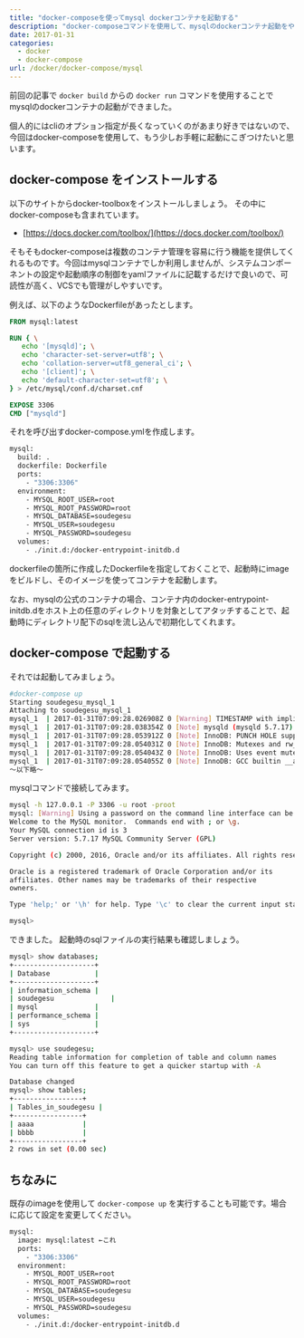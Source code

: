 ```yaml
---
title: "docker-composeを使ってmysql dockerコンテナを起動する"
description: "docker-composeコマンドを使用して、mysqlのdockerコンテナ起動をやってみます。"
date: 2017-01-31
categories:
  - docker
  - docker-compose
url: /docker/docker-compose/mysql
---
```


前回の記事で `docker build` からの `docker run` コマンドを使用することでmysqlのdockerコンテナの起動ができました。

個人的にはcliのオプション指定が長くなっていくのがあまり好きではないので、今回はdocker-composeを使用して、もう少しお手軽に起動にこぎつけたいと思います。

## docker-compose をインストールする
以下のサイトからdocker-toolboxをインストールしましょう。
その中にdocker-composeも含まれています。

* [https://docs.docker.com/toolbox/](https://docs.docker.com/toolbox/)

そもそもdocker-composeは複数のコンテナ管理を容易に行う機能を提供してくれるものです。今回はmysqlコンテナでしか利用しませんが、システムコンポーネントの設定や起動順序の制御をyamlファイルに記載するだけで良いので、可読性が高く、VCSでも管理がしやすいです。

例えば、以下のようなDockerfileがあったとします。

```Dockerfile
FROM mysql:latest

RUN { \
   echo '[mysqld]'; \
   echo 'character-set-server=utf8'; \
   echo 'collation-server=utf8_general_ci'; \
   echo '[client]'; \
   echo 'default-character-set=utf8'; \
} > /etc/mysql/conf.d/charset.cnf

EXPOSE 3306
CMD ["mysqld"]
```

それを呼び出すdocker-compose.ymlを作成します。

```Dockerfile
mysql:
  build: .
  dockerfile: Dockerfile
  ports:
    - "3306:3306"
  environment:
    - MYSQL_ROOT_USER=root
    - MYSQL_ROOT_PASSWORD=root
    - MYSQL_DATABASE=soudegesu
    - MYSQL_USER=soudegesu
    - MYSQL_PASSWORD=soudegesu
  volumes:
    - ./init.d:/docker-entrypoint-initdb.d
```

dockerfileの箇所に作成したDockerfileを指定しておくことで、起動時にimageをビルドし、そのイメージを使ってコンテナを起動します。

なお、mysqlの公式のコンテナの場合、コンテナ内のdocker-entrypoint-initdb.dをホスト上の任意のディレクトリを対象としてアタッチすることで、起動時にディレクトリ配下のsqlを流し込んで初期化してくれます。

## docker-compose で起動する
それでは起動してみましょう。

```bash
#docker-compose up
Starting soudegesu_mysql_1
Attaching to soudegesu_mysql_1
mysql_1  | 2017-01-31T07:09:28.026908Z 0 [Warning] TIMESTAMP with implicit DEFAULT value is deprecated. Please use --explicit_defaults_for_timestamp server option (see documentation for more details).
mysql_1  | 2017-01-31T07:09:28.038354Z 0 [Note] mysqld (mysqld 5.7.17) starting as process 1 ...
mysql_1  | 2017-01-31T07:09:28.053912Z 0 [Note] InnoDB: PUNCH HOLE support available
mysql_1  | 2017-01-31T07:09:28.054031Z 0 [Note] InnoDB: Mutexes and rw_locks use GCC atomic builtins
mysql_1  | 2017-01-31T07:09:28.054043Z 0 [Note] InnoDB: Uses event mutexes
mysql_1  | 2017-01-31T07:09:28.054055Z 0 [Note] InnoDB: GCC builtin __atomic_thread_fence() is used for memory barrier
〜以下略〜
```

mysqlコマンドで接続してみます。

```bash
mysql -h 127.0.0.1 -P 3306 -u root -proot
mysql: [Warning] Using a password on the command line interface can be insecure.
Welcome to the MySQL monitor.  Commands end with ; or \g.
Your MySQL connection id is 3
Server version: 5.7.17 MySQL Community Server (GPL)

Copyright (c) 2000, 2016, Oracle and/or its affiliates. All rights reserved.

Oracle is a registered trademark of Oracle Corporation and/or its
affiliates. Other names may be trademarks of their respective
owners.

Type 'help;' or '\h' for help. Type '\c' to clear the current input statement.

mysql>

```

できました。
起動時のsqlファイルの実行結果も確認しましょう。

```bash
mysql> show databases;
+--------------------+
| Database           |
+--------------------+
| information_schema |
| soudegesu              |
| mysql              |
| performance_schema |
| sys                |
+--------------------+
```


```bash
mysql> use soudegesu;
Reading table information for completion of table and column names
You can turn off this feature to get a quicker startup with -A

Database changed
mysql> show tables;
+-----------------+
| Tables_in_soudegesu |
+-----------------+
| aaaa            |
| bbbb            |
+-----------------+
2 rows in set (0.00 sec)

```

## ちなみに
既存のimageを使用して `docker-compose up` を実行することも可能です。場合に応じて設定を変更してください。

```Dockerfile
mysql:
  image: mysql:latest ←これ
  ports:
    - "3306:3306"
  environment:
    - MYSQL_ROOT_USER=root
    - MYSQL_ROOT_PASSWORD=root
    - MYSQL_DATABASE=soudegesu
    - MYSQL_USER=soudegesu
    - MYSQL_PASSWORD=soudegesu
  volumes:
    - ./init.d:/docker-entrypoint-initdb.d
```
